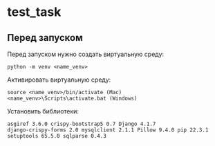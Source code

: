 # test_task
## Перед запуском 
Перед запуском нужно создать виртуальную среду:

<code>python -m venv <name_venv>
</code>

Активировать виртуальную среду:

<code>source <name_venv>/bin/activate (Mac)
<name_venv>\Scripts\activate.bat (Windows)
</code>


Установить библиотеки:

<code>asgiref             3.6.0
crispy-bootstrap5   0.7
Django              4.1.7
django-crispy-forms 2.0
mysqlclient         2.1.1
Pillow              9.4.0
pip                 22.3.1
setuptools          65.5.0
sqlparse            0.4.3
</code>
